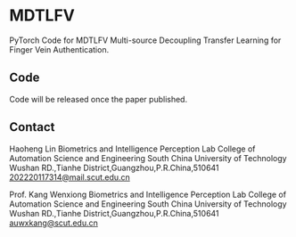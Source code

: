 # MDTLFV
PyTorch Code for MDTLFV Multi-source Decoupling Transfer Learning for Finger Vein Authentication.

## Code
Code will be released once the paper published.

## Contact
Haoheng Lin
Biometrics and Intelligence Perception Lab
College of Automation Science and Engineering
South China University of Technology
Wushan RD.,Tianhe District,Guangzhou,P.R.China,510641
202220117314@mail.scut.edu.cn

Prof. Kang Wenxiong
Biometrics and Intelligence Perception Lab
College of Automation Science and Engineering
South China University of Technology
Wushan RD.,Tianhe District,Guangzhou,P.R.China,510641
auwxkang@scut.edu.cn
